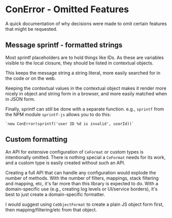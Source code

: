 # ConError - Omitted Features

A quick documentation of why decisions were made to omit certain features that might
be requested.

## Message sprintf - formatted strings

Most sprintf placeholders are to hold things like IDs. As these are variables visible
to the local closure, they should be listed in contextual objects.

This keeps the message string a string literal, more easily searched for in the
code or on the web.

Keeping the contextual values in the contextual object makes it render more nicely
in object and string form in a browser, and more easily matched when in JSON form.

Finally, sprintf can still be done with a separate function. e.g., `sprintf` from
the NPM module `sprintf-js` allows you to do this:
    
    `new ConError(sprintf('user ID %d is invalid', userId))`

## Custom formatting

An API for extensive configuration of `CeFormat` or custom types is intentionally
omitted. There is nothing special a `CeFormat` needs for its work, and a custom type
is easily created without such an API.

Creating a full API that can handle any configuration would explode the number of
methods. With the number of filters, mappings, stack filtering and mapping, etc,
it's far more than this library is expected to do. With a domain-specific use
(e.g., creating log levels or UI/service borders), it's best to just create a
domain-specific formatter.

I would suggest using `CeObjectFormat` to create a plain JS object form first,
then mapping/filtering/etc from that object.

